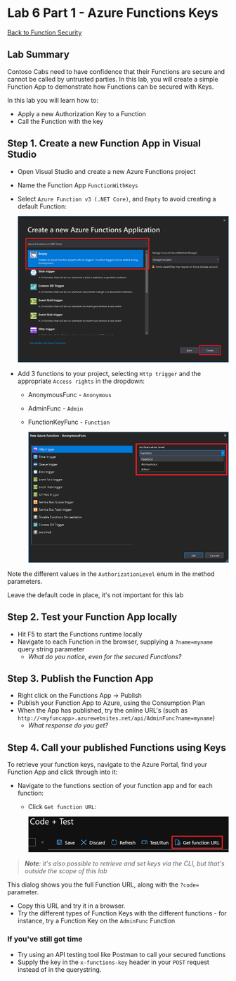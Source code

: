 # Lab 6 Part 1 - Azure Functions Keys

[Back to Function Security](Lab.md)

## Lab Summary

Contoso Cabs need to have confidence that their Functions are secure and cannot be called by untrusted parties. In this lab, you will create a simple Function App to demonstrate how Functions can be secured with Keys.

In this lab you will learn how to:

- Apply a new Authorization Key to a Function
- Call the Function with the key

## Step 1. Create a new Function App in Visual Studio

- Open Visual Studio and create a new Azure Functions project
- Name the Function App `FunctionWithKeys`
- Select `Azure Function v3 (.NET Core)`, and `Empty` to avoid creating a default Function:  

  ![Empty Function](img/empty-app.png)

- Add 3 functions to your project, selecting `Http trigger` and the appropriate `Access rights` in the dropdown:
  - AnonymousFunc - `Anonymous`
  - AdminFunc - `Admin`
  - FunctionKeyFunc - `Function`  

    ![Function Auth Levels](img/function-auth-levels.png)

Note the different values in the `AuthorizationLevel` enum in the method parameters.

Leave the default code in place, it's not important for this lab

## Step 2. Test your Function App locally

- Hit F5 to start the Functions runtime locally
- Navigate to each Function in the browser, supplying a `?name=myname` query string parameter
  - *What do you notice, even for the secured Functions?*

## Step 3. Publish the Function App

- Right click on the Functions App -> Publish
- Publish your Function App to Azure, using the Consumption Plan
- When the App has published, try the online URL's (such as `http://<myfuncapp>.azurewebsites.net/api/AdminFunc?name=myname`)
  - *What response do you get?*

## Step 4. Call your published Functions using Keys

To retrieve your function keys, navigate to the Azure Portal, find your Function App and click through into it:

- Navigate to the functions section of your function app and for each function:
  - Click `Get function URL`:  

    ![Get Function Url](img/get-function-url.png)

>***Note**: it's also possible to retrieve and set keys via the CLI, but that's outside the scope of this lab*

This dialog shows you the full Function URL, along with the `?code=` parameter.

- Copy this URL and try it in a browser.
- Try the different types of Function Keys with the different functions - for instance, try a Function Key on the `AdminFunc` Function

### If you've still got time

- Try using an API testing tool like Postman to call your secured functions
- Supply the key in the `x-functions-key` header in your `POST` request instead of in the querystring.

